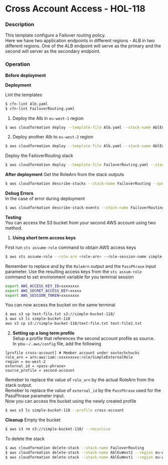 # Cross Account Access - HOL-118

### Description

This template configure a Failover routing policy.  
Here we have two application endpoints in different regions - ALB in two different regions.
One of the ALB endpoint will serve as the primary and the second will server as the secondary endpoint.

### Operation

**Before deployment**

**Deployment**

Lint the templates

```bash
$ cfn-lint Alb.yaml
$ cfn-lint FailoverRouting.yaml
```

1. Deploy the Alb in `eu-west-1` region

```bash
$ aws cloudformation deploy --template-file Alb.yaml --stack-name AblEuWest1 --region eu-west-1
```

2. Deploy another Alb to `eu-west-2` region

```bash
$ aws cloudformation deploy --template-file Alb.yaml --stack-name AblEuWest2 --region eu-west-2
```

Deploy the FailoverRouting stack

```bash
$ aws cloudformation deploy --template-file FailoverRouting.yaml --stack-name FailoverRouting --capabilities CAPABILITY_NAMED_IAM --parameter-overrides file://secret-parameters.json
```

**After deployment**
Get the RoleArn from the stack outputs

```bash
$ aws cloudformation describe-stacks --stack-name FailoverRouting --query "Stacks[0].Outputs" --no-cli-pager
```

**Debug Errors**  
In the case of error during deployment

```bash
$ aws cloudformation describe-stack-events --stack-name FailoverRouting > events.json
```

**Testing**  
You can access the S3 bucket from your second AWS account using two method.

1. **Using short term access keys**

First run `sts assume-role` command to obtain AWS access keys

```bash
$ aws sts assume-role --role-arn <role-arn> --role-session-name simple-session --external-id <pass-phrase> --profile second-account
```

Remember to replace <role-arn> and <pass-phrase> by the `RoleArn` output and the `PassPhrase` input parameter.
Use the resulting access keys from the `sts assum-role` command to set environment variable for you temrinal session

```bash
export AWS_ACCESS_KEY_ID=xxxxxxxx
export AWS_SECRET_ACCESS_KEY=xxxxx
export AWS_SESSION_TOKEN=xxxxxxxx
```

You can now access the bucket on the same terminal

```bash
$ aws s3 cp text-file.txt s3://simple-bucket-118/
$ aws s3 ls simple-bucket-118
aws s3 cp s3://simple-bucket-118/text-file.txt text-file2.txt
```

2. **Setting up a long term profile**  
   Setup a profile that references the second account profile as source.  
   In you `~/.aws/config` file, add the following

```config
[profile cross-account] # Member account under sovtechchucks
role_arn = arn:aws:iam::xxxxxxxxx:role/SimpleExternalRole
region = eu-west-2
external_id = <pass-phrase>
source_profile = second-account
```

Remeber to replace the value of `role_arn` by the actual RoleArn from the stack output.  
Remeber to replace the value of `external_id` by the `PassPhrase` used for the PassPhrase parameter input.  
Now you can access the bucket using the newly created profile

```bash
$ aws s3 ls simple-bucket-118 --profile cross-account
```

**Cleanup**
Empty the bucket

```bash
$ aws s3 rm s3://simple-bucket-118/ --recursive
```

To delete the stack

```bash
$ aws cloudformation delete-stack --stack-name FailoverRouting
$ aws cloudformation delete-stack --stack-name AblEuWest2 --region eu-west-2
$ aws cloudformation delete-stack --stack-name AblEuWest1 --region eu-west-1
```
